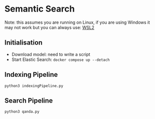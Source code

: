 # Semantic Search
Note: this assumes you are running on Linux, if you are using Windows it may not work but you can always use: [WSL2](https://learn.microsoft.com/en-us/windows/wsl/install)

## Initialisation
- Download model: need to write a script
- Start Elastic Search: `docker compose up --detach`

## Indexing Pipeline
`python3 indexingPipeline.py`


## Search Pipeline
`python3 qanda.py`
